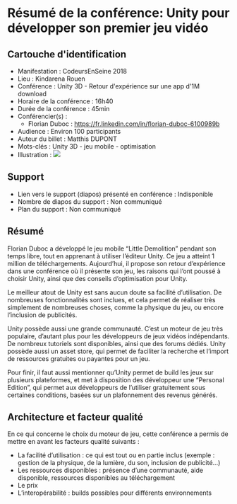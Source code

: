
# Résumé de la conférence: Unity pour développer son premier jeu vidéo

## Cartouche d'identification

- Manifestation : CodeursEnSeine 2018
 - Lieu : Kindarena Rouen
 - Conférence : Unity 3D - Retour d'expérience sur une app d'1M download
 - Horaire de la conférence : 16h40
 - Durée de la conférence : 45min
 - Conférencier(s) :
   - Florian Duboc : https://fr.linkedin.com/in/florian-duboc-6100989b
 - Audience : Environ 100 participants
 - Auteur du billet : Matthis DUPONT
 - Mots-clés : Unity 3D - jeu mobile - optimisation
 - Illustration : ![](confUnity-image.jpg)

## Support

- Lien vers le support (diapos) présenté en conférence : Indisponible
- Nombre de diapos du support : Non communiqué
- Plan du support : Non communiqué


## Résumé

Florian Duboc a développé le jeu mobile “Little Demolition” pendant son temps libre, tout en apprenant à utiliser l’éditeur Unity. Ce jeu a atteint 1 million de téléchargements. Aujourd’hui, il propose son retour d’expérience dans une conférence où il présente son jeu, les raisons qui l’ont poussé à choisir Unity, ainsi que des conseils d’optimisation pour Unity.

Le meilleur atout de Unity est sans aucun doute sa facilité d’utilisation. De nombreuses fonctionnalités sont inclues, et cela permet de réaliser très simplement de nombreuses choses, comme la physique du jeu, ou encore l’inclusion de publicités.

Unity possède aussi une grande communauté. C’est un moteur de jeu très populaire, d’autant plus pour les développeurs de jeux vidéos indépendants. De nombreux tutoriels sont disponibles, ainsi que des forums dédiés. Unity possède aussi un asset store, qui permet de faciliter la recherche et l’import de ressources gratuites ou payantes pour un jeu. 

Pour finir, il faut aussi mentionner qu’Unity permet de build les jeux sur plusieurs plateformes, et met à disposition des développeur une “Personal Edition”, qui permet aux développeurs de l’utiliser gratuitement sous certaines conditions, basées sur un plafonnement des revenus générés.

## Architecture et facteur qualité

En ce qui concerne le choix du moteur de jeu, cette conférence a permis de mettre en avant les facteurs qualité suivants :
- La facilité d’utilisation : ce qui est tout ou en partie inclus (exemple : gestion de la physique, de la lumière, du son, inclusion de publicité...)
- Les ressources disponibles : présence d’une communauté, aide disponible, ressources disponibles au téléchargement
- Le prix
- L’interopérabilité : builds possibles pour différents environnements
